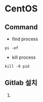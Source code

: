 # CentOS

## Command

- find process

```
ps -ef
```

- kill process
```
kill -9 pid
```

## Gitlab 설치

1. 